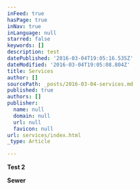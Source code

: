```yaml
---
inFeed: true
hasPage: true
inNav: true
inLanguage: null
starred: false
keywords: []
description: test
datePublished: '2016-03-04T19:05:16.535Z'
dateModified: '2016-03-04T19:05:08.804Z'
title: Services
author: []
sourcePath: _posts/2016-03-04-services.md
published: true
authors: []
publisher:
  name: null
  domain: null
  url: null
  favicon: null
url: services/index.html
_type: Article

---
```

**Test 2**

**Sewer**